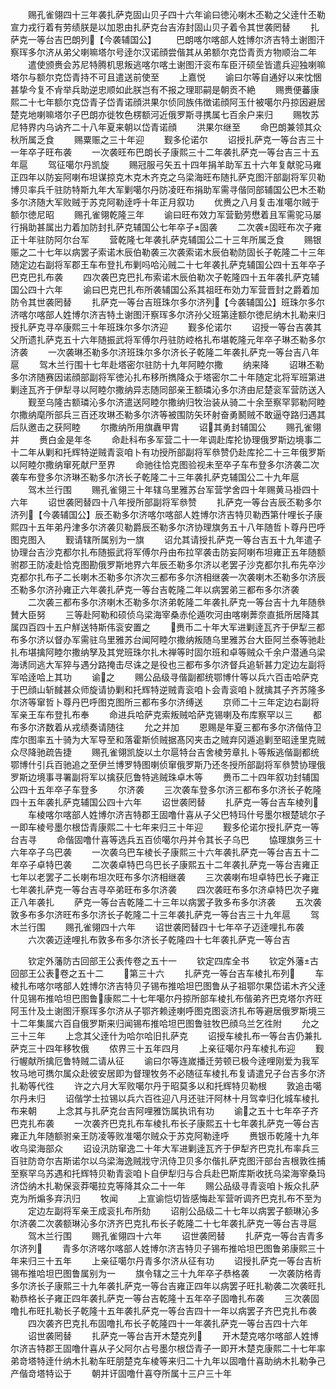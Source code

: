 <!-- { "loadSidebar": true } -->
　　赐孔雀翎四十三年袭扎萨克固山贝子四十六年谕曰徳沁喇木丕勒之父逹什丕勒宣力戎行着有劳绩朕是以加恩由扎萨克台吉洊封固山贝子着令其世袭罔替
　　扎萨克一等台吉巴朗列【今袭辅国公】
　　巴朗喀尔喀部人姓博尔济吉特土谢图汗察珲多尔济从弟父喇嘛塔尔号逹尔汉诺顔尝偕其从弟额尔克岱青贡方物顺治二年
　　遣使颁赉会苏尼特腾机思叛逃喀尔喀土谢图汗衮布车臣汗硕垒皆遣兵迎独喇嘛塔尔与额尔克岱青持不可且遣送前使至
　　上嘉悦
　　谕曰尔等自通好以来忱悃甚挚今复不肻举兵助逆忠顺如此朕岂有不报之理耶嗣是朝贡不絶
　　赐赉便蕃康熙二十七年额尔克岱青子岱青诺顔洪果尔侦同族伟徴诺顔阿玉什被噶尔丹掠因避居楚克地喇嘛塔尔子巴朗亦徙牧色楞额河近俄罗斯寻携属七百余户来归
　　赐牧苏尼特界内乌讷齐二十八年夏来朝以岱青诺顔
　　洪果尔继至
　　命巴朗兼领其众秋所属乏食
　　赐粟赈之三十年迎
　　觐多伦诺尔
　　诏授扎萨克一等台吉三十一年卒子旺布袭
　　一次袭旺布巴朗长子康熙三十二年袭扎萨克一等台吉三十五年扈
　　驾征噶尔丹凯旋
　　赐冠服弓矢五十四年捐羊助军五十六年复献驼马雍正四年以防妄阿喇布坦谋掠克木克木齐克之乌梁海旺布随扎萨克图汗部副将军贝勒博贝率兵千驻防特斯九年大军剿噶尔丹防凌旺布捐助军需寻偕同部辅国公巴木丕勒多尔济随大军败贼于苏克阿勒逹呼十年正月叙功
　　优赉之八月复击准噶尔贼于额尔徳尼昭
　　赐孔雀翎乾隆三年
　　谕曰旺布效力军营勤劳懋着且军需驼马屡行捐助甚属出力着加防封扎萨克辅国公七年卒子固袭
　　二次袭固旺布次子雍正十年驻防阿尔台军
　　营乾隆七年袭扎萨克辅国公二十三年所属乏食
　　赐银赈之二十七年以病罢子索诺木辰伯勒袭三次袭索诺木辰伯勒防固长子乾隆二十三年随定边右副将军郡王车布登扎布剿吗哈沁贼二十七年袭扎萨克辅国公四十五年卒子巴克巴扎布袭
　　四次袭巴克巴扎布索诺木辰伯勒次子乾隆四十五年袭扎萨克辅国公四十六年
　　谕曰巴克巴扎布所袭辅国公系其祖旺布効力军营晋封之爵着加防令其世袭罔替
　　扎萨克一等台吉班珠尔多尔济列【今袭辅国公】班珠尔多尔济喀尔喀部人姓博尔济吉特土谢图汗察珲多尔济孙父班第逹额尔徳尼纳木扎勒来归授扎萨克寻卒康熙三十年班珠尔多尔济迎
　　觐多伦诺尔
　　诏授一等台吉袭其父所遗扎萨克五十六年随振武将军傅尔丹驻防崆格扎布堪乾隆元年卒子琳丕勒多尔济袭
　　一次袭琳丕勒多尔济班珠尔多尔济长子乾隆二年袭扎萨克一等台吉八年扈
　　驾木兰行围十七年赴塔密尔驻防十九年阿睦尔撒
　　纳来降
　　诏琳丕勒多尔济随赛因诺顔部副将军徳沁扎布移所擕降众于塔密尔二十年随定北将军班第进剿逹瓦齐于伊犁寻以阿睦尔撒纳异志随同部亲王额璘沁多尔济由尼楚衮军营防送入
　　觐至乌隆古额璘沁多尔济遣送阿睦尔撒纳归牧治装从骑二十余至察罕郭勒阿睦尔撒纳麾所部兵三百还攻琳丕勒多尔济等被围防矢环射奋勇鬭贼不敢逼夺路归遇其后队邀击之获阿睦
　　尔撒纳所用旗纛甲胄
　　诏其勇封辅国公
　　赐孔雀翎并
　　赉白金是年冬
　　命赴科布多军营二十一年调赴库抡协理俄罗斯边境事二十二年从剿和托辉特逆贼青衮咱卜有功授所部副将军叅赞仍赴库抡二十三年俄罗斯以阿睦尔撒纳窜死献尸至界
　　命驰往恰克图验视未至卒子车布登多尔济袭二次袭车布登多尔济琳丕勒多尔济长子乾隆二十三年袭扎萨克辅国公二十九年扈
　　驾木兰行围
　　赐孔雀翎三十年辖乌里雅苏台军营学舍四十年赐黄马褂四十六年
　　诏世袭罔替四十八年授所部副将军叅赞
　　扎萨克一等台吉辰丕勒多尔济列【今袭辅国公】辰丕勒多尔济喀尔喀部人姓博尔济吉特贝勒西第什哩长子康熙四十五年弟丹津多尔济袭贝勒爵辰丕勒多尔济协理旗务五十八年随哲卜尊丹巴呼图克图入
　　觐请辖所属别为一旗
　　诏允其请授扎萨克一等台吉五十九年遣子协理台吉沙克都尔扎布随振武将军傅尔丹由布拉罕袭击防妄阿喇布坦雍正五年随额驸郡王防凌赴恰克图勘俄罗斯地界六年辰丕勒多尔济以老罢子沙克都尔扎布先卒沙克都尔扎布子二长喇木丕勒多尔济次三都布多尔济相继袭一次袭喇木丕勒多尔济辰丕勒多尔济孙雍正六年袭扎萨克一等台吉乾隆二年以病罢弟三都布多尔济袭
　　二次袭三都布多尔济喇木丕勒多尔济弟乾隆二年袭扎萨克一等台吉十九年随叅賛大臣努
　　三等赴阿勒和硕侦乌梁海宰桑赤伦遁吹河由喀喇莾奈直抵所居降其属四百四十五户觧送特斯伟衮安置之
　　赉币二十年大军进剿逹瓦齐于伊犁三都布多尔济以督办军需驻乌里雅苏台闻阿睦尔撒纳叛随乌里雅苏台大臣阿兰泰等驰赴扎布堪擒阿睦尔撒纳孥及其党班珠尔扎木禅等时固尔班和卓等贼众千余户潜通乌梁海诱同逃大军猝与遇分路掩击尽诛之是役也三都布多尔济督兵追斩甚力定边左副将军哈逹哈上其功
　　谕之
　　赐公品级寻偕副都统鄂博什等以兵六百击哈萨克于巴顔山斩馘甚众师旋请协剿和托辉特逆贼青衮咱卜会青衮咱卜就擒其子齐苏隆多尔济等窜哲卜尊丹巴呼图克图所三都布多尔济缚送
　　京师二十三年定边右副将军亲王车布登扎布奉
　　命进兵哈萨克索叛贼哈萨克锡喇及布库察罕以三
　　都布多尔济数着从戎绩奏请随往
　　允之并加
　　恩赐是年夏三都布多尔济偕侍卫库尔图率五十骑为大军导至和落霍斯侦贼据髙冈夹击之贼弃冈遁追剿至昭逹里克贼众尽降驰疏告捷
　　赐孔雀翎凯旋以土尔扈特台吉舍棱劳章扎卜等叛逃偕副都统鄂博什引兵百驰追之至伊兰博罗特图喇侦窜俄罗斯乃还冬授所部副将军叅赞协理俄罗斯边境事寻署副将军以擒获厄鲁特逃贼珠卓木等
　　赉币二十四年叙功封辅国公四十五年卒子车登多
　　尔济袭
　　三次袭车登多尔济三都布多尔济长子乾隆四十五年袭扎萨克辅国公四十六年
　　诏世袭罔替
　　扎萨克一等台吉车棱列
　　车棱喀尔喀部人姓博尔济吉特郡王固噜什喜从子父巴特玛什号墨尔根楚琥尔子一即车棱号墨尔根岱青康熙二十七年来归三十年迎
　　觐多伦诺尔授扎萨克一等台吉寻
　　命偕固噜什喜等选兵五百侦噶尔丹并令其长子乌巴
　　恊理旗务三十六年卒子乌巴袭
　　一次袭乌巴车棱长子康熙三十六年袭扎萨克一等台吉五十二年卒子卓特巴袭
　　二次袭卓特巴乌巴长子康熙五十二年袭扎萨克一等台吉雍正七年以老罢子二长喇布坦次旺布多尔济相继袭
　　三次袭喇布坦卓特巴长子雍正七年袭扎萨克一等台吉寻卒弟旺布多尔济袭
　　四次袭旺布多尔济卓特巴次子雍正八年袭扎
　　萨克一等台吉乾隆二十三年以病罢子敦多布多尔济袭
　　五次袭敦多布多尔济旺布多尔济长子乾隆二十三年袭扎萨克一等台吉三十九年扈
　　驾木兰行围
　　赐孔雀翎四十六年
　　诏世袭罔替四十七年卒子迈逹哩扎布袭
　　六次袭迈逹哩扎布敦多布多尔济长子乾隆四十七年袭扎萨克一等台吉






　　钦定外藩防古回部王公表传卷之五十一
　　钦定四库全书
　　钦定外藩古回部王公表卷之五十二
　　第三十六
　　扎萨克一等台吉车棱扎布列
　　车棱扎布喀尔喀部人姓博尔济吉特贝子锡布推哈坦巴图鲁从子祖鄂尔果岱诺木齐父逹什见锡布推哈坦巴图鲁康熙二十七年噶尔丹掠所部车棱扎布偕弟齐巴克塔尔齐旺阿玉什及土谢图汗察珲多尔济从子鄂齐赖逹喇呼图克图衮济扎布等避居俄罗斯境三十二年集属六百自俄罗斯来归闻锡布推哈坦巴图鲁驻牧巴顔乌兰乞徃附
　　允之三十三年
　　上念其父逹什为哈尔哈旧扎萨克
　　诏授车棱扎布一等台吉仍兼扎萨克三十四年移牧俄
　　侬界三十五年四月
　　上亲征噶尔丹车棱扎布迎
　　觐行幄献所擒厄鲁特贼二请从征
　　谕曰尔等连嵗播迁劳顿已极今逹哩刚爱为我军牧马地可擕尔属众赴彼安居即为督理牧务不必随征车棱扎布复请遣兄子台吉多尔济扎勒等代徃
　　许之六月大军败噶尔丹于昭莫多以和托辉特贝勒根
　　敦追击噶尔丹未归
　　诏偕学士拉锡以兵六百徃迎八月还驻汗阿林十月驾幸归化城车棱扎布来朝
　　上念其与扎萨克台吉阿哩雅饬属执讯有功
　　谕之五十七年卒子齐巴克扎布袭
　　一次袭齐巴克扎布车棱扎布长子康熙五十七年袭扎萨克一等台吉雍正九年随额驸亲王防凌等败准噶尔贼众于苏克阿勒逹呼
　　赉银币乾隆十九年收乌梁海部众
　　诏设汛防窜逸二十年大军进剿逹瓦齐于伊犁齐巴克扎布率兵三百驻防竒尔吉斯诺尔以乌梁海逸贼戕守汛侍卫贝多尔偕扎萨克图汗部台吉根敦徃捕至察罕乌苏遇和托辉特贝勒青衮咱卜自伊犁归与合兵赴巴斯库斯收抚乌梁海宰桑玛济岱纳木扎勒保衮莽噶拉克等降其众二十一年
　　赐公品级寻青衮咱卜叛众扎萨克为所煽多弃汛归
　　牧闻
　　上宣谕恺切皆感悔赴军营听调齐巴克扎布不至为
　　定边左副将军亲王成衮扎布所劾
　　诏削公品级二十七年以病罢子额琳沁多尔济袭二次袭额琳沁多尔济齐巴克扎布长子乾隆二十七年袭扎萨克一等台吉寻扈
　　驾木兰行围
　　赐孔雀翎四十六年
　　诏世袭罔替
　　扎萨克一等台吉青多尔济列
　　青多尔济喀尔喀部人姓博尔济吉特贝子锡布推哈坦巴图鲁弟康熙三十年来归三十五年
　　上亲征噶尔丹青多尔济从征有功
　　诏授扎萨克一等台吉析锡布推哈坦巴图鲁属别为一
　　旗令辖之三十九年卒子恭格袭
　　一次袭防格青多尔济长子康熙三十九年袭扎萨克一等台吉雍正四年以病罢子旺扎勒袭二次袭旺扎勒恭格长子雍正四年袭扎萨克一等台吉乾隆十五年卒子固噜扎布袭
　　三次袭固噜扎布旺扎勒长子乾隆十五年袭扎萨克一等台吉四十一年以病罢子齐巴克扎布袭
　　四次袭齐巴克扎布固噜扎布长子乾隆四十一年袭扎萨克一等台吉四十六年
　　诏世袭罔替
　　扎萨克一等台吉开木楚克列
　　开木楚克喀尔喀部人姓博尔济吉特郡王固噜什喜从子父阿尔占号墨尔根岱青子一即开木楚克康熙二十七年率弟竒塔特逹什纳木扎勒车旺朋楚克车棱等来归二十九年以固噜什喜助纳木扎勒争己产偕竒塔特讼于
　　朝并讦固噜什喜夺所属十三户三十年
